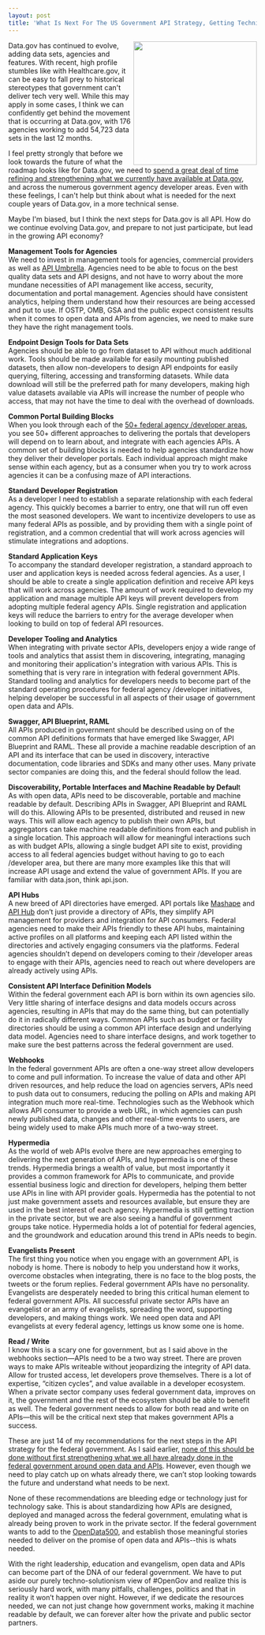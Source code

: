 ```yaml
---
layout: post
title: 'What Is Next For The US Government API Strategy, Getting Technical'
---
```

<p><a href="http://federal-government.apievangelist.com/" target="_blank"><img class="c1" src="http://kinlane-productions.s3.amazonaws.com/api-evangelist-site/blog/Building-a-21st-century-platform-to-better-serve-the-american-people-1.png" alt="" width="250" align="right" /></a></p>
<p>Data.gov has continued to evolve, adding data sets, agencies and features. With recent, high profile stumbles like with Healthcare.gov, it can be easy to fall prey to historical stereotypes that government can't deliver tech very well. While this may apply in some cases, I think we can confidently get behind the movement that is occurring at Data.gov, with 176 agencies working to add 54,723 data sets in the last 12 months.</p>
<p>I feel pretty strongly that before we look towards the future of what the roadmap looks like for Data.gov, we need to <a href="http://apievangelist.com/2014/01/06/what-is-next-for-the-us-government-api-strategy/">spend a great deal of time refining and strengthening what we currently have available at Data.gov</a>, and across the numerous government agency developer areas. Even with these feelings, I can't help but think about what is needed for the next couple years of Data.gov, in a more technical sense.</p>
<p>Maybe I'm biased, but I think the next steps for Data.gov is all API. How do we continue evolving Data.gov, and prepare to not just participate, but lead in the growing API economy?</p>
<p><strong>Management Tools for Agencies</strong><br /> We need to invest in management tools for agencies, commercial providers as well as <a href="https://github.com/NREL/api-umbrella">API Umbrella</a>. Agencies need to be able to focus on the best quality data sets and API designs, and not have to worry about the more mundane necessities of API management like access, security, documentation and portal management. Agencies should have consistent analytics, helping them understand how their resources are being accessed and put to use. If OSTP, OMB, GSA and the public expect consistent results when it comes to open data and APIs from agencies, we need to make sure they have the right management tools.</p>
<p><strong>Endpoint Design Tools for Data Sets</strong><br /> Agencies should be able to go from dataset to API without much additional work. Tools should be made available for easily mounting published datasets, then allow non-developers to design API endpoints for easily querying, filtering, accessing and transforming datasets. While data download will still be the preferred path for many developers, making high value datasets available via APIs will increase the number of people who access, that may not have the time to deal with the overhead of downloads.</p>
<p><strong>Common Portal Building Blocks</strong><br /> When you look through each of the <a href="http://www.data.gov/developers/page/developer-resources">50+ federal agency /developer areas</a>, you see 50+ different approaches to delivering the portals that developers will depend on to learn about, and integrate with each agencies APIs.  A common set of building blocks is needed to help agencies standardize how they deliver their developer portals. Each individual approach might make sense within each agency, but as a consumer when you try to work across agencies it can be a confusing maze of API interactions.</p>
<p><strong>Standard Developer Registration<br /></strong> As a developer I need to establish a separate relationship with each federal agency. This quickly becomes a barrier to entry, one that will run off even the most seasoned developers. We want to incentivize developers to use as many federal APIs as possible, and by providing them with a single point of registration, and a common credential that will work across agencies will stimulate integrations and adoptions.</p>
<p><strong>Standard Application Keys</strong><br /> To accompany the standard developer registration, a standard approach to user and application keys is needed across federal agencies. As a user, I should be able to create a single application definition and receive API keys that will work across agencies. The amount of work required to develop my application and manage multiple API keys will prevent developers from adopting multiple federal agency APIs. Single registration and application keys will reduce the barriers to entry for the average developer when looking to build on top of federal API resources.</p>
<p><strong>Developer Tooling and Analytics</strong><br /> When integrating with private sector APIs, developers enjoy a wide range of tools and analytics that assist them in discovering, integrating, managing and monitoring their application's integration with various APIs. This is something that is very rare in integration with federal government APIs. Standard tooling and analytics for developers needs to become part of the standard operating procedures for federal agency /developer initiatives, helping developer be successful in all aspects of their usage of government open data and APIs.</p>
<p><strong>Swagger, API Blueprint, RAML</strong><br /> All APIs produced in government should be described using on of the common API definitions formats that have emerged like Swagger, API Blueprint and RAML. These all provide a machine readable description of an API and its interface that can be used in discovery, interactive documentation, code libraries and SDKs and many other uses. Many private sector companies are doing this, and the federal should follow the lead.</p>
<p><strong>Discoverability, Portable Interfaces and Machine Readable by Defaul</strong>t<br /> As with open data, APIs need to be discoverable, portable and machine readable by default. Describing APIs in Swagger, API Blueprint and RAML will do this. Allowing APIs to be presented, distributed and reused in new ways. This will allow each agency to publish their own APIs, but aggregators can take machine readable definitions from each and publish in a single location. This approach will allow for meaningful interactions such as with budget APIs, allowing a single budget API site to exist, providing access to all federal agencies budget without having to go to each /developer area, but there are many more examples like this that will increase API usage and extend the value of government APIs. If you are familiar with data.json, think api.json.</p>
<p><strong>API Hubs</strong><br /> A new breed of API directories have emerged. API portals like <a href="https://www.mashape.com/">Mashape</a> and <a href="http://www.apihub.com/">API Hub</a> don&rsquo;t just provide a directory of APIs, they simplify API management for providers and integration for API consumers. Federal agencies need to make their APIs friendly to these API hubs, maintaining active profiles on all platforms and keeping each API listed within the directories and actively engaging consumers via the platforms. Federal agencies shouldn&rsquo;t depend on developers coming to their /developer areas to engage with their APIs, agencies need to reach out where developers are already actively using APIs.</p>
<p><strong>Consistent API Interface Definition Models</strong><br /> Within the federal government each API is born within its own agencies silo. Very little sharing of interface designs and data models occurs across agencies, resulting in APIs that may do the same thing, but can potentially do it in radically different ways. Common APIs such as budget or facility directories should be using a common API interface design and underlying data model. Agencies need to share interface designs, and work together to make sure the best patterns across the federal government are used.</p>
<p><strong>Webhooks</strong><br /> In the federal government APIs are often a one-way street allow developers to come and pull information. To increase the value of data and other API driven resources, and help reduce the load on agencies servers, APIs need to push data out to consumers, reducing the polling on APIs and making API integration much more real-time. Technologies such as the Webhook which allows API consumer to provide a web URL, in which agencies can push newly published data, changes and other real-time events to users, are being widely used to make APIs much more of a two-way street.</p>
<p><strong>Hypermedia</strong><br /> As the world of web APIs evolve there are new approaches emerging to delivering the next generation of APIs, and hypermedia is one of these trends. Hypermedia brings a wealth of value, but most importantly it provides a common framework for APIs to communicate, and provide essential business logic and direction for developers, helping them better use APIs in line with API provider goals. Hypermedia has the potential to not just make government assets and resources available, but ensure they are used in the best interest of each agency. Hypermedia is still getting traction in the private sector, but we are also seeing a handful of government groups take notice. Hypermedia holds a lot of potential for federal agencies, and the groundwork and education around this trend in APIs needs to begin.</p>
<p><strong>Evangelists Present</strong><br /> The first thing you notice when you engage with an government API, is nobody is home. There is nobody to help you understand how it works, overcome obstacles when integrating, there is no face to the blog posts, the tweets or the forum replies. Federal government APIs have no personality. Evangelists are desperately needed to bring this critical human element to federal government APIs. All successful private sector APIs have an evangelist or an army of evangelists, spreading the word, supporting developers, and making things work. We need open data and API evangelists at every federal agency, lettings us know some one is home.</p>
<p><strong>Read / Write</strong><br /> I know this is a scary one for government, but as I said above in the webhooks section&mdash;APIs need to be a two way street. There are proven ways to make APIs writeable without jeopardizing the integrity of API data. Allow for trusted access, let developers prove themselves. There is a lot of expertise, &ldquo;citizen cycles&rdquo;, and value available in a developer ecosystem. When a private sector company uses federal government data, improves on it, the government and the rest of the ecosystem should be able to benefit as well. The federal government needs to allow for both read and write on APIs&mdash;this will be the critical next step that makes government APIs a success.</p>
<p>These are just 14 of my recommendations for the next steps in the API strategy for the federal government. As I said earlier, <a href="http://apievangelist.com/2014/01/06/what-is-next-for-the-us-government-api-strategy/">none of this should be done without first strengthening what we all have already done in the federal government around open data and APIs</a>. However, even though we need to play catch up on whats already there, we can&rsquo;t stop looking towards the future and understand what needs to be next.</p>
<p>None of these recommendations are bleeding edge or technology just for technology sake. This is about standardizing how APIs are designed, deployed and managed across the federal government, emulating what is already being proven to work in the private sector. If the federal government wants to add to the <a href="http://www.opendata500.com/">OpenData500</a>, and establish those meaningful stories needed to deliver on the promise of open data and APIs--this is whats needed.</p>
<p>With the right leadership, education and evangelism, open data and APIs can become part of the DNA of our federal government. We have to put aside our purely techno-solutionism view of #OpenGov and realize this is seriously hard work, with many pitfalls, challenges, politics and that in reality it won&rsquo;t happen over night. However, if we dedicate the resources needed, we can not just change how government works, making it machine readable by default, we can forever alter how the private and public sector partners.</p>